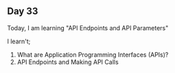 ## Day 33

Today, I am learning "API Endpoints and API Parameters"

I learn't;

1. What are Application Programming Interfaces (APIs)?
2. API Endpoints and Making API Calls
